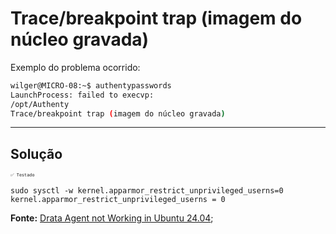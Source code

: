 # Trace/breakpoint trap (imagem do núcleo gravada)

Exemplo do problema ocorrido:

```bash
wilger@MICRO-08:~$ authentypasswords
LaunchProcess: failed to execvp:
/opt/Authenty
Trace/breakpoint trap (imagem do núcleo gravada)
```

---

## Solução

<small style="font-size:8px;">`✅ Testado`</small>

```
sudo sysctl -w kernel.apparmor_restrict_unprivileged_userns=0
kernel.apparmor_restrict_unprivileged_userns = 0
```

**Fonte:** [Drata Agent not Working in Ubuntu 24.04](https://github.com/drata/drata-agent/issues/20#issuecomment-2094848078);
